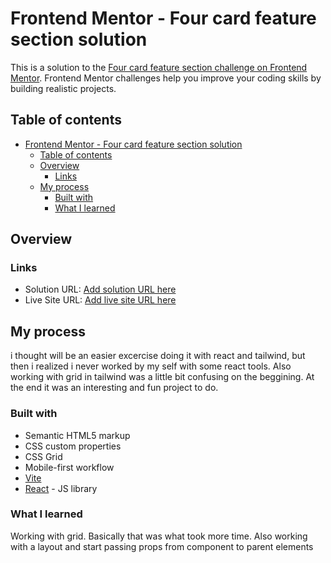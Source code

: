 # Frontend Mentor - Four card feature section solution

This is a solution to the [Four card feature section challenge on Frontend Mentor](https://www.frontendmentor.io/challenges/four-card-feature-section-weK1eFYK). Frontend Mentor challenges help you improve your coding skills by building realistic projects. 

## Table of contents

- [Frontend Mentor - Four card feature section solution](#frontend-mentor---four-card-feature-section-solution)
  - [Table of contents](#table-of-contents)
  - [Overview](#overview)
    - [Links](#links)
  - [My process](#my-process)
    - [Built with](#built-with)
    - [What I learned](#what-i-learned)


## Overview
### Links

- Solution URL: [Add solution URL here](https://github.com/lingowmx/four-card-tailwind)
- Live Site URL: [Add live site URL here](https://lingowmx.github.io/four-card-tailwind/)

## My process
i thought will be an easier excercise doing it with react and tailwind, but then i realized i never worked by my self with some react tools. Also working with grid in tailwind was a little bit confusing on the beggining. At the end it was an interesting and fun project to do.

### Built with

- Semantic HTML5 markup
- CSS custom properties
- CSS Grid
- Mobile-first workflow
- [Vite](https://vite.dev/)
- [React](https://reactjs.org/) - JS library

### What I learned

Working with grid. Basically that was what took more time. Also working with a layout and start passing props from component to parent elements


